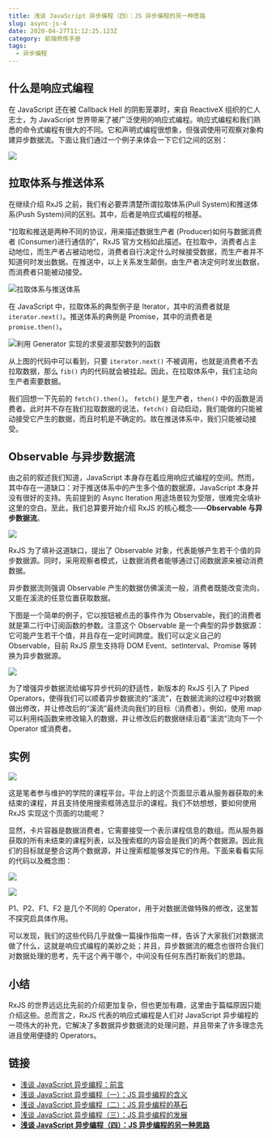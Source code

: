 ```yaml
---
title: 浅谈 JavaScript 异步编程（四）：JS 异步编程的另一种思路
slug: async-js-4
date: 2020-04-27T11:12:25.123Z
category: 前端修炼手册
tags:
  - 异步编程
---
```


## 什么是响应式编程

在 JavaScript 还在被 Callback Hell 的阴影笼罩时，来自 ReactiveX 组织的仁人志士，为 JavaScript 世界带来了被广泛使用的响应式编程。响应式编程和我们熟悉的命令式编程有很大的不同。它和声明式编程很想象，但强调使用可观察对象构建异步数据流。下面让我们通过一个例子来体会一下它们之间的区别：

![](/images/uploads/async-js-4-0.png)

## 拉取体系与推送体系

在继续介绍 RxJS 之前，我们有必要弄清楚所谓拉取体系(Pull System)和推送体系(Push System)间的区别。其中，后者是响应式编程的根基。

“拉取和推送是两种不同的协议，用来描述数据生产者 (Producer)如何与数据消费者 (Consumer)进行通信的”，RxJS 官方文档如此描述。在拉取中，消费者占主动地位，而生产者占被动地位，消费者自行决定什么时候接受数据，而生产者并不知道何时发出数据。在推送中，以上关系发生颠倒，由生产者决定何时发出数据，而消费者只能被动接受。

![拉取体系与推送体系](/images/uploads/async-js-4-2.png)

在 JavaScript 中，拉取体系的典型例子是 Iterator，其中的消费者就是 `iterator.next()`。推送体系的典例是 Promise，其中的消费者是 `promise.then()`。

![利用 Generator 实现的求斐波那契数列的函数](/images/uploads/async-js-4-3.png)

从上图的代码中可以看到，只要 `iterator.next()` 不被调用，也就是消费者不去拉取数据，那么 `fib()` 内的代码就会被挂起。因此，在拉取体系中，我们主动向生产者索要数据。

我们回想一下先前的 `fetch().then()`。 `fetch()` 是生产者，`then()` 中的函数是消费者。此时并不存在我们拉取数据的说法，`fetch()` 自动启动，我们能做的只能被动接受它产生的数据，而且时机是不确定的。故在推送体系中，我们只能被动接受。

## Observable 与异步数据流

由之前的叙述我们知道，JavaScript 本身存在着应用响应式编程的空间。然而，其中存在一道缺口：对于推送体系中的产生多个值的数据源，JavaScript 本身并没有很好的支持。先前提到的 Async Iteration 用途场景较为受限，很难完全填补这里的空白。至此，我们总算要开始介绍 RxJS 的核心概念——**Observable 与异步数据流**。

![](/images/uploads/async-js-4-4.png)

RxJS 为了填补这道缺口，提出了 Observable 对象，代表能够产生若干个值的异步数据源。同时，采用观察者模式，让数据消费者能够通过订阅数据源来被动消费数据。

异步数据流则强调 Observable 产生的数据仿佛溪流一般，消费者既能改变流向，又能在溪流的任意位置获取数据。

下图是一个简单的例子，它以按钮被点击的事件作为 Observable，我们的消费者就是第二行中订阅函数的参数。注意这个 Observable 是一个典型的异步数据源：它可能产生若干个值，并且存在一定时间跨度。我们可以定义自己的 Observable，目前 RxJS 原生支持将 DOM Event、setInterval、Promise 等转换为异步数据源。

![](/images/uploads/async-js-4-5.png)

为了增强异步数据流给编写异步代码的舒适性，新版本的 RxJS 引入了 Piped Operators，使得我们可以顺着异步数据流的“溪流”，在数据流淌的过程中对数据做出修改，并让修改后的“溪流”最终流向我们的目标（消费者）。例如，使用 map 可以利用纯函数来修改输入的数据，并让修改后的数据继续沿着“溪流”流向下一个 Operator 或消费者。

## 实例

![](/images/uploads/async-js-4-6.png)

这是笔者参与维护的学院的课程平台。平台上的这个页面显示着从服务器获取的未结束的课程，并且支持使用搜索框筛选显示的课程。我们不妨想想，要如何使用 RxJS 实现这个页面的功能呢？

显然，卡片容器是数据消费者，它需要接受一个表示课程信息的数组。而从服务器获取的所有未结束的课程列表，以及搜索框的内容会是我们的两个数据源。因此我们的目标就是整合这两个数据源，并让搜索框能够发挥它的作用。下面来看看实际的代码以及概念图：

![](/images/uploads/async-js-4-7.png)

![](/images/uploads/async-js-4-8.png)

P1、P2、F1、F2 是几个不同的 Operator，用于对数据流做特殊的修改，这里暂不探究启具体作用。

可以发现，我们的这些代码几乎就像一篇操作指南一样，告诉了大家我们对数据流做了什么，这就是响应式编程的美妙之处；并且，异步数据流的概念也很符合我们对数据处理的思考，先干这个再干哪个，中间没有任何东西打断我们的思路。

## 小结

RxJS 的世界远远比先前的介绍更加复杂，但也更加有趣，这里由于篇幅原因只能介绍这些。总而言之，RxJS 代表的响应式编程是人们对 JavaScript 异步编程的一项伟大的补充，它解决了多数据异步数据流的处理问题，并且带来了许多理念先进且使用便捷的 Operators。

## 链接

- [浅谈 JavaScript 异步编程：前言](/articles/async-js)
- [浅谈 JavaScript 异步编程（一）：JS 异步编程的含义](/articles/async-js-1)
- [浅谈 JavaScript 异步编程（二）：JS 异步编程的基石](/articles/async-js-2)
- [浅谈 JavaScript 异步编程（三）：JS 异步编程的发展](/articles/async-js-3)
- **[浅谈 JavaScript 异步编程（四）：JS 异步编程的另一种思路](/articles/async-js-4)**
